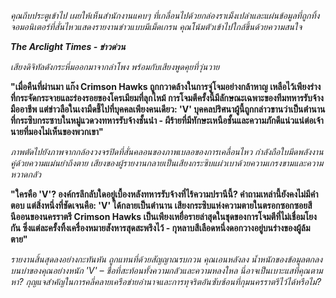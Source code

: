 _คุณถีบประตูเข้าไป เผยให้เห็นสำนักงานแคบๆ ที่เกลื่อนไปด้วยกล่องราเม็งเปล่าและแผ่นข้อมูลที่ถูกทิ้ง จอมอนิเตอร์ที่สั่นไหวแสดงรายงานข่าวแบบมีเม็ดเกรน คุณโน้มตัวเข้าไปใกล้ขึ้นด้วยความสนใจ_

**_The Arclight Times - ข่าวด่วน_**

_เสียงดิจิทัลดังกระหึ่มออกมาจากลำโพง พร้อมกับเสียงพูดคุยที่วุ่นวาย_

**"เมื่อคืนที่ผ่านมา แก๊ง Crimson Hawks ถูกกวาดล้างในการจู่โจมอย่างกล้าหาญ เหลือไว้เพียงร่างที่กระจัดกระจายและร่องรอยของโครเมียมที่ลุกไหม้ การโจมตีครั้งนี้มีลักษณะเฉพาะของทีมทหารรับจ้างมืออาชีพ แต่ข่าวลือในเงามืดชี้ไปที่บุคคลเพียงคนเดียว: 'V' บุคคลปริศนาผู้นี้ถูกกล่าวขานว่าเป็นตำนานที่กระซิบกระซาบในหมู่แวดวงทหารรับจ้างชั้นนำ - ผีร้ายที่มีทักษะเหนือชั้นและความภักดีแน่วแน่ต่อเจ้านายที่มองไม่เห็นของพวกเขา"**

_ภาพตัดไปยังภาพจากกล้องวงจรปิดที่สั่นคลอนของภาพเบลอของการเคลื่อนไหว กำลังถือใบมีดพลังงานคู่ด้วยความแม่นยำถึงตาย เสียงของผู้รายงานกลายเป็นเสียงกระซิบแผ่วเบาด้วยความเกรงขามและความหวาดกลัว_

**"ใครคือ 'V'? องค์กรลึกลับใดอยู่เบื้องหลังทหารรับจ้างที่ไร้ความปรานีนี้? คำถามเหล่านี้ยังคงไม่มีคำตอบ แต่สิ่งหนึ่งที่ชัดเจนคือ: 'V' ได้กลายเป็นตำนาน เสียงกระซิบแห่งความตายในตรอกซอกซอยสีนีออนของนครราตรี Crimson Hawks เป็นเพียงเหยื่อรายล่าสุดในชุดของการโจมตีที่ไม่เชื่อมโยงกัน ซึ่งแต่ละครั้งทิ้งเครื่องหมายสังหารสุดสะพรึงไว้ - กุหลาบสีเลือดหนึ่งดอกวางอยู่บนร่างของผู้ล้มตาย"**

_รายงานสิ้นสุดลงอย่างกะทันหัน ถูกแทนที่ด้วยสัญญาณรบกวน คุณเอนหลังลง น้ำหนักของข้อมูลตกลงบนบ่าของคุณอย่างหนัก 'V' – ชื่อที่สะท้อนทั้งความกลัวและความหลงใหล นี่อาจเป็นเบาะแสที่คุณตามหา? กุญแจสำคัญในการคลี่คลายเครือข่ายอำนาจและการทุจริตอันซับซ้อนที่กุมนครราตรีไว้ได้หรือไม่?_
